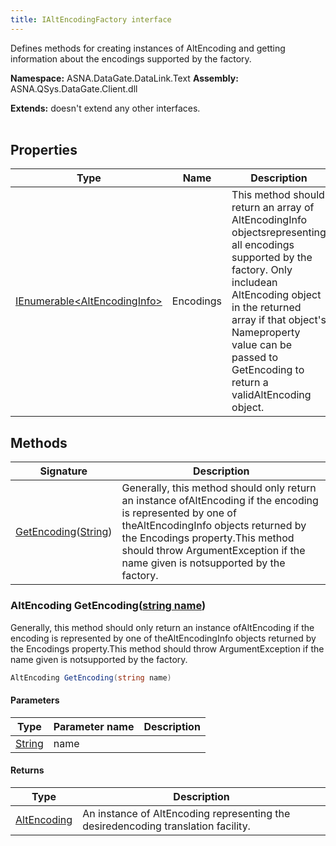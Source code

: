 ```yaml
---
title: IAltEncodingFactory interface
---
```


Defines methods for creating instances of AltEncoding and getting information about the encodings supported by the factory.

**Namespace:** ASNA.DataGate.DataLink.Text
**Assembly:** ASNA.QSys.DataGate.Client.dll

**Extends:** doesn't extend any other interfaces.
<br>
<br>

## Properties

| Type | Name | Description
| --- | --- | --- 
| [IEnumerable\<AltEncodingInfo\>](https://learn.microsoft.com/en-us/dotnet/api/system.collections.generic.ienumerable-1?view=net-8.0) | Encodings | This method should return an array of AltEncodingInfo objectsrepresenting all encodings supported by the factory.  Only includean AltEncoding object in the returned array if that object's Nameproperty value can be passed to GetEncoding to return a validAltEncoding object. |

## Methods

| Signature | Description |
| --- | --- |
| [GetEncoding](#altencoding-getencodingstring-name)([String](https://docs.microsoft.com/en-us/dotnet/api/system.string)) | Generally, this method should only return an instance ofAltEncoding if the encoding is represented by one of theAltEncodingInfo objects returned by the Encodings property.This method should throw ArgumentException if the name given is notsupported by the factory.

### AltEncoding GetEncoding([string name](https://learn.microsoft.com/en-us/dotnet/api/system.string?view=net-8.0))

Generally, this method should only return an instance ofAltEncoding if the encoding is represented by one of theAltEncodingInfo objects returned by the Encodings property.This method should throw ArgumentException if the name given is notsupported by the factory.

```cs
AltEncoding GetEncoding(string name)
```

#### Parameters

| Type | Parameter name | Description
| --- | --- | ---
| [String](https://docs.microsoft.com/en-us/dotnet/api/system.string) | name | 

#### Returns

| Type | Description
| --- | ---
| [AltEncoding](/reference/datagate/datagate-data-link/alt-encoding.html) | An instance of AltEncoding representing the desiredencoding translation facility.
